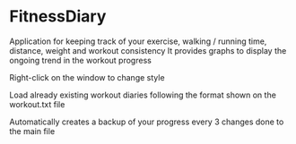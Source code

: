# FitnessDiary
Application for keeping track of your exercise, walking / running time, distance, weight and workout consistency
It provides graphs to display the ongoing trend in the workout progress

Right-click on the window to change style

Load already existing workout diaries following the format shown on the workout.txt file

Automatically creates a backup of your progress every 3 changes done to the main file
